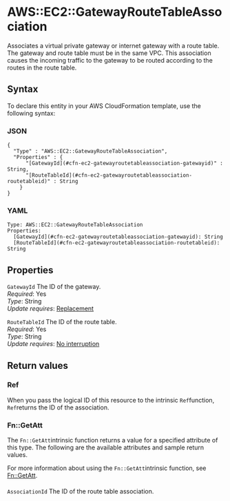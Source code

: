 # AWS::EC2::GatewayRouteTableAssociation<a name="aws-resource-ec2-gatewayroutetableassociation"></a>

Associates a virtual private gateway or internet gateway with a route table\. The gateway and route table must be in the same VPC\. This association causes the incoming traffic to the gateway to be routed according to the routes in the route table\.

## Syntax<a name="aws-resource-ec2-gatewayroutetableassociation-syntax"></a>

To declare this entity in your AWS CloudFormation template, use the following syntax:

### JSON<a name="aws-resource-ec2-gatewayroutetableassociation-syntax.json"></a>

```
{
  "Type" : "AWS::EC2::GatewayRouteTableAssociation",
  "Properties" : {
      "[GatewayId](#cfn-ec2-gatewayroutetableassociation-gatewayid)" : String,
      "[RouteTableId](#cfn-ec2-gatewayroutetableassociation-routetableid)" : String
    }
}
```

### YAML<a name="aws-resource-ec2-gatewayroutetableassociation-syntax.yaml"></a>

```
Type: AWS::EC2::GatewayRouteTableAssociation
Properties: 
  [GatewayId](#cfn-ec2-gatewayroutetableassociation-gatewayid): String
  [RouteTableId](#cfn-ec2-gatewayroutetableassociation-routetableid): String
```

## Properties<a name="aws-resource-ec2-gatewayroutetableassociation-properties"></a>

`GatewayId`  <a name="cfn-ec2-gatewayroutetableassociation-gatewayid"></a>
The ID of the gateway\.  
*Required*: Yes  
*Type*: String  
*Update requires*: [Replacement](https://docs.aws.amazon.com/AWSCloudFormation/latest/UserGuide/using-cfn-updating-stacks-update-behaviors.html#update-replacement)

`RouteTableId`  <a name="cfn-ec2-gatewayroutetableassociation-routetableid"></a>
The ID of the route table\.  
*Required*: Yes  
*Type*: String  
*Update requires*: [No interruption](https://docs.aws.amazon.com/AWSCloudFormation/latest/UserGuide/using-cfn-updating-stacks-update-behaviors.html#update-no-interrupt)

## Return values<a name="aws-resource-ec2-gatewayroutetableassociation-return-values"></a>

### Ref<a name="aws-resource-ec2-gatewayroutetableassociation-return-values-ref"></a>

When you pass the logical ID of this resource to the intrinsic `Ref`function, `Ref`returns the ID of the association\.

### Fn::GetAtt<a name="aws-resource-ec2-gatewayroutetableassociation-return-values-fn--getatt"></a>

The `Fn::GetAtt`intrinsic function returns a value for a specified attribute of this type\. The following are the available attributes and sample return values\.

For more information about using the `Fn::GetAtt`intrinsic function, see [Fn::GetAtt](https://docs.aws.amazon.com/AWSCloudFormation/latest/UserGuide/intrinsic-function-reference-getatt.html)\.

#### <a name="aws-resource-ec2-gatewayroutetableassociation-return-values-fn--getatt-fn--getatt"></a>

`AssociationId`  <a name="AssociationId-fn::getatt"></a>
The ID of the route table association\.